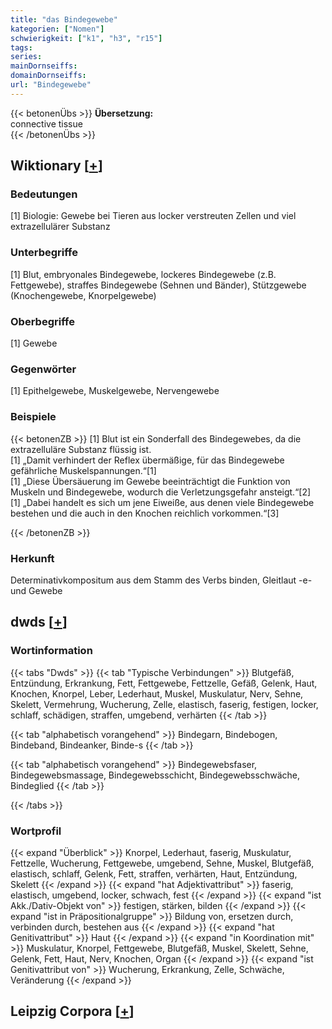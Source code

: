 ```yaml
---
title: "das Bindegewebe"
kategorien: ["Nomen"]
schwierigkeit: ["k1", "h3", "r15"]
tags:
series:
mainDornseiffs:
domainDornseiffs:
url: "Bindegewebe"
---
```


{{< betonenÜbs >}}
**Übersetzung:**  
connective tissue  
{{< /betonenÜbs >}}

## Wiktionary [[+](https://de.wiktionary.org/wiki/Bindegewebe)]

### Bedeutungen
[1] Biologie: Gewebe bei Tieren aus locker verstreuten Zellen und viel extrazellulärer Substanz  

### Unterbegriffe
[1] Blut, embryonales Bindegewebe, lockeres Bindegewebe (z.B. Fettgewebe), straffes Bindegewebe (Sehnen und Bänder), Stützgewebe (Knochengewebe, Knorpelgewebe)  

### Oberbegriffe
[1] Gewebe  

### Gegenwörter
[1] Epithelgewebe, Muskelgewebe, Nervengewebe  

### Beispiele
{{< betonenZB >}}
[1] Blut ist ein Sonderfall des Bindegewebes, da die extrazelluläre Substanz flüssig ist.  
[1] „Damit verhindert der Reflex übermäßige, für das Bindegewebe gefährliche Muskelspannungen.“[1]  
[1] „Diese Übersäuerung im Gewebe beeinträchtigt die Funktion von Muskeln und Bindegewebe, wodurch die Verletzungsgefahr ansteigt.“[2]  
[1] „Dabei handelt es sich um jene Eiweiße, aus denen viele Bindegewebe bestehen und die auch in den Knochen reichlich vorkommen.“[3]  

{{< /betonenZB >}}
### Herkunft
Determinativkompositum aus dem Stamm des Verbs binden, Gleitlaut -e- und Gewebe  



## dwds [[+](https://www.dwds.de/wb/Bindegewebe)]

### Wortinformation
{{< tabs "Dwds" >}}
{{< tab "Typische Verbindungen" >}}
Blutgefäß, Entzündung, Erkrankung, Fett, Fettgewebe, Fettzelle, Gefäß, Gelenk, Haut, Knochen, Knorpel, Leber, Lederhaut, Muskel, Muskulatur, Nerv, Sehne, Skelett, Vermehrung, Wucherung, Zelle, elastisch, faserig, festigen, locker, schlaff, schädigen, straffen, umgebend, verhärten
{{< /tab >}}

{{< tab "alphabetisch vorangehend" >}}
Bindegarn, Bindebogen, Bindeband, Bindeanker, Binde-s
{{< /tab >}}

{{< tab "alphabetisch vorangehend" >}}
Bindegewebsfaser, Bindegewebsmassage, Bindegewebsschicht, Bindegewebsschwäche, Bindeglied
{{< /tab >}}

{{< /tabs >}}

### Wortprofil
{{< expand "Überblick" >}} Knorpel, Lederhaut, faserig, Muskulatur, Fettzelle, Wucherung, Fettgewebe, umgebend, Sehne, Muskel, Blutgefäß, elastisch, schlaff, Gelenk, Fett, straffen, verhärten, Haut, Entzündung, Skelett {{< /expand >}}
{{< expand "hat Adjektivattribut" >}} faserig, elastisch, umgebend, locker, schwach, fest {{< /expand >}}
{{< expand "ist Akk./Dativ-Objekt von" >}} festigen, stärken, bilden {{< /expand >}}
{{< expand "ist in Präpositionalgruppe" >}} Bildung von, ersetzen durch, verbinden durch, bestehen aus {{< /expand >}}
{{< expand "hat Genitivattribut" >}} Haut {{< /expand >}}
{{< expand "in Koordination mit" >}} Muskulatur, Knorpel, Fettgewebe, Blutgefäß, Muskel, Skelett, Sehne, Gelenk, Fett, Haut, Nerv, Knochen, Organ {{< /expand >}}
{{< expand "ist Genitivattribut von" >}} Wucherung, Erkrankung, Zelle, Schwäche, Veränderung {{< /expand >}}

## Leipzig Corpora [[+](https://corpora.uni-leipzig.de/en/res?word=Bindegewebe&corpusId=deu_newscrawl-public_2018)]

